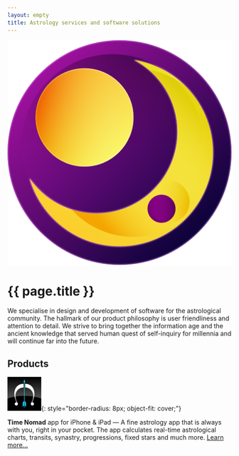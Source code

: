 ```yaml
---
layout: empty
title: Astrology services and software solutions
---
```


<div class="home-banner" role="banner" style="background-image: url('/images/project-bg-milky-way.jpg');">
  <div class="banner-col-wrapper">
  	<div class="banner-col banner-col-1">
  	  <img src="/images/seqfx-logo-color.png">
	</div>
  	<div class="banner-col banner-col-2">
    	<h1>{{ page.title }}</h1>
	</div>
  </div>
</div>

We specialise in design and development of software for the astrological community. The hallmark of our product philosophy is user friendliness and attention to detail. We strive to bring together the information age and the ancient knowledge that served human quest of self-inquiry for millennia and will continue far into the future.

## Products

![Time Nomad icon](/images/project-icon-time-nomad.png "Time Nomad astrology app"){: style="border-radius: 8px; object-fit: cover;"}

**Time Nomad** app for iPhone & iPad — A fine astrology app that is always with you, right in your pocket. The app calculates real-time astrological charts, transits, synastry, progressions, fixed stars and much more. [Learn more…](https://timenomad.app)
